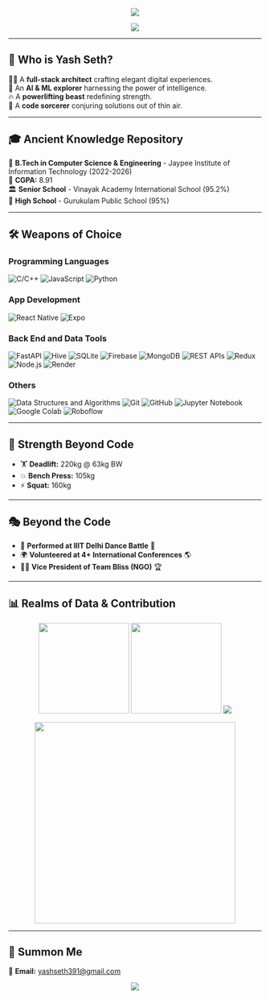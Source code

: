 <p align="center">
  <img src="https://capsule-render.vercel.app/api?type=waving&height=300&color=gradient&text=Multiverse%20of%20Yash%20Seth!🚀&reversal=false&fontAlignY=43&animation=fadeIn&fontColor=ffffff"/>
</p>

<p align="center">
  <img src="https://readme-typing-svg.herokuapp.com?color=%2336BCF7&lines=Full+Stack+Technomancer;AI+%26+ML+Sorcerer;Flutter+%26+Dart+Spellcaster;Code+Alchemist+%26+Powerlifting+Warrior!" />
</p>

---

## 🌌 Who is Yash Seth?

👨‍💻 A **full-stack architect** crafting elegant digital experiences.  
🧠 An **AI & ML explorer** harnessing the power of intelligence.  
🔥 A **powerlifting beast** redefining strength.  
🚀 A **code sorcerer** conjuring solutions out of thin air.  

---

## 🎓 **Ancient Knowledge Repository**

📖 **B.Tech in Computer Science & Engineering** - Jaypee Institute of Information Technology (2022-2026)  
🔢 **CGPA:** 8.91  
🏛️ **Senior School** - Vinayak Academy International School (95.2%)  
📜 **High School** - Gurukulam Public School (95%)

---

## 🛠 **Weapons of Choice**

### Programming Languages
![C/C++](https://img.shields.io/badge/C%2FC%2B%2B-00599C?style=for-the-badge&logo=c&logoColor=white)
![JavaScript](https://img.shields.io/badge/JavaScript-F7DF1E?style=for-the-badge&logo=javascript&logoColor=black)
![Python](https://img.shields.io/badge/Python-3776AB?style=for-the-badge&logo=python&logoColor=white)

### App Development
![React Native](https://img.shields.io/badge/React_Native-61DAFB?style=for-the-badge&logo=react&logoColor=black)
![Expo](https://img.shields.io/badge/Expo-000020?style=for-the-badge&logo=expo&logoColor=white)

### Back End and Data Tools
![FastAPI](https://img.shields.io/badge/FastAPI-009688?style=for-the-badge&logo=fastapi&logoColor=white)
![Hive](https://img.shields.io/badge/Hive-FDEE21?style=for-the-badge&logo=hive&logoColor=black)
![SQLite](https://img.shields.io/badge/SQLite-003B57?style=for-the-badge&logo=sqlite&logoColor=white)
![Firebase](https://img.shields.io/badge/Firebase-FFCA28?style=for-the-badge&logo=firebase&logoColor=black)
![MongoDB](https://img.shields.io/badge/MongoDB-47A248?style=for-the-badge&logo=mongodb&logoColor=white)
![REST APIs](https://img.shields.io/badge/REST_APIs-FF6F00?style=for-the-badge&logo=rest&logoColor=white)
![Redux](https://img.shields.io/badge/Redux-764ABC?style=for-the-badge&logo=redux&logoColor=white)
![Node.js](https://img.shields.io/badge/Node.js-339933?style=for-the-badge&logo=node.js&logoColor=white)
![Render](https://img.shields.io/badge/Render-46E3B7?style=for-the-badge&logo=render&logoColor=black)

### Others
![Data Structures and Algorithms](https://img.shields.io/badge/Data_Structures_and_Algorithms-4CAF50?style=for-the-badge&logo=algorithms&logoColor=white)
![Git](https://img.shields.io/badge/Git-F05032?style=for-the-badge&logo=git&logoColor=white)
![GitHub](https://img.shields.io/badge/GitHub-181717?style=for-the-badge&logo=github&logoColor=white)
![Jupyter Notebook](https://img.shields.io/badge/Jupyter_Notebook-F37626?style=for-the-badge&logo=jupyter&logoColor=white)
![Google Colab](https://img.shields.io/badge/Google_Colab-F9AB00?style=for-the-badge&logo=googlecolab&logoColor=white)
![Roboflow](https://img.shields.io/badge/Roboflow-FF6F00?style=for-the-badge&logo=roboflow&logoColor=white)

---

## 💪 **Strength Beyond Code**

- 🏋️ **Deadlift:** 220kg @ 63kg BW  
- 💥 **Bench Press:** 105kg  
- ⚡ **Squat:** 160kg  

---

## 🎭 **Beyond the Code**

- 🎤 **Performed at IIIT Delhi Dance Battle** 🕺
- 🌍 **Volunteered at 4+ International Conferences** 🌎
- 👨‍🎨 **Vice President of Team Bliss (NGO)** 🏆

---

## 📊 **Realms of Data & Contribution**

<p align="center">
  <img src="https://github-readme-stats.vercel.app/api?username=yashseth391&show_icons=true&theme=radical&count_private=true" height="180"/>
  <img src="https://github-readme-streak-stats.herokuapp.com/?user=yashseth391&theme=radical" height="180"/>
  <img src="https://github-profile-trophy.vercel.app/?username=yashseth391&theme=radical" />
</p>

<p align="center">
  <img src="https://media.giphy.com/media/QTfX9Ejfra3ZmNxh6B/giphy.gif" width="400" />
</p>

---

## 📩 **Summon Me**
📧 **Email:** yashseth391@gmail.com

<p align="center">
  <img src="https://capsule-render.vercel.app/api?type=waving&height=200&color=gradient&section=footer"/>
</p>
